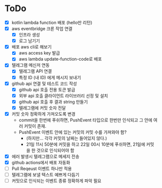 # ToDo

- [x] kotlin lambda function 배포 (hello만 리턴)
- [x] aws eventbridge 크론 작업 연결
    - [x] 인프라 생성
    - [x] 로그 남기기
- [x] 배포 aws cli로 해보기
    - [x] aws access key 발급
    - [x] aws lambda update-function-code로 배포
- [x] 텔레그램 메신저 연동
    - [x] 텔레그램 API 연결
    - [x] 특정 ID (내 ID) 에게 메시지 보내기
- [x] github api 연결 및 테스트 코드 작성
    - [x] github api 호출 전용 토큰 발급
    - [x] 외부 api 호출 클라이언트 라이브러리 선정 및 설치
    - [x] github api 호출 후 결과 string 만들기
    - [x] 텔레그램에 커밋 숫자 전달
- [x] 커밋 숫자 정확하게 가져오도록 변경
    - commit을 한번에 푸쉬하면, PushEvent 타입으로 한번만 인식되고 그 안에 여러 커밋이 존재.
    - PushEvent 이벤트 안에 있는 커밋의 커밋 수를 가져와야 함?
        - (하지만... 각각 커밋의 날짜는 들어있지 않다.)
        - 21일 11시 50분에 커밋을 하고 22일 00시 10분에 푸쉬하면, 21일에 커밋을 한 것으로 인식되어야 함
- [x] 에러 발생시 텔레그램으로 메세지 전송
- [x] github actions에서 배포 자동화
- [ ] Pull Reqeust 이벤트 하나만 적용
- [ ] 텔레그램에 보낼 텍스트 예쁘게 다듬기
- [ ] 커밋으로 인식되는 이벤트 종류 정확하게 파악 필요
